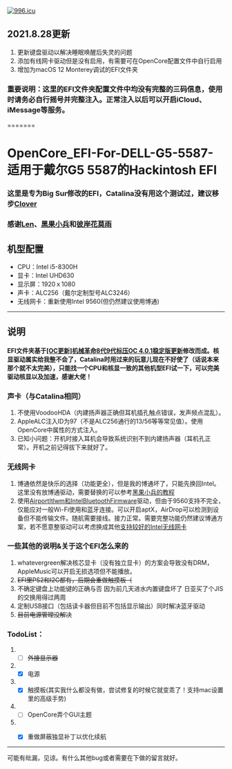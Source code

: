 [![996.icu](https://img.shields.io/badge/link-996.icu-red.svg)](https://996.icu)



## 2021.8.28更新
1. 更新键盘驱动以解决睡眠唤醒后失灵的问题
2. 添加有线网卡驱动但是没有启用，有需要可在OpenCore配置文件中自行启用
3. 增加为macOS 12 Monterey调试的EFI文件夹

### 重要说明：这里的EFI文件夹配置文件中均没有完整的三码信息，使用时请务必自行摇号并完整注入。正常注入以后可以开启iCloud、iMessage等服务。
=======

# OpenCore_EFI-For-DELL-G5-5587-适用于戴尔G5 5587的Hackintosh EFI
### 这里是专为Big Sur修改的EFI，Catalina没有用这个测试过，建议移步[Clover](https://github.com/Sosueyakiko/Clover_EFI-For-DELL-G5-5587)



### 感谢[Len](http://i.pcbeta.com/space-uid-4532202.html)、[黑果小兵](https://daliansky.net)和[彼岸花莫雨](https://www.cmbs-soft.com/user-info/1/)



## 机型配置
* CPU：Intel i5-8300H
* 显卡：Intel UHD630
* 显示屏：1920ｘ1080
* 声卡：ALC256（戴尔定制型号ALC3246）
* 无线网卡：重新使用Intel 9560(但仍然建议使用博通)

----



## 说明
#### EFI文件夹基于[[OC更新]机械革命8代9代标压OC 4.0.1稳定版更新](https://www.cmbs-soft.com/oc-8-9-th-4-0-0/comment-page-13/)修改而成。核显驱动属实给我整不会了，Catalina时用过来的玩意儿现在不好使了（话说本来那个就不太完美），只能找一个CPU和核显一致的其他机型EFI试一下，可以完美驱动核显以及加速，感谢大佬！



### 声卡（与Catalina相同）
1. 不使用VoodooHDA（内建扬声器正确但耳机插孔触点错误，发声频点混乱）。
2. AppleALC注入ID为97（不是ALC256通行的13/56等等常见值）。使用OpenCore中属性的方式注入。
3. 已知小问题：开机时接入耳机会导致系统识别不到内建扬声器（耳机孔正常）。开机之前记得拔下来就好了。
   
   
   
### 无线网卡
1. 博通依然是快乐的选择（功能更全），但是我的博通坏了，只能先换回Intel。这里没有放博通驱动，需要替换的可以参考[黑果小兵的教程](https://blog.daliansky.net/DW1820A_BCM94350ZAE-driver-inserts-the-correct-posture.html)
2. 使用[AirportItlwm和IntelBluetoothFirmware](https://github.com/OpenIntelWireless)驱动，但由于9560支持不完全，仅能应对一般Wi-Fi使用和蓝牙连接。可以开启aptX，AirDrop可以检测到设备但不能传输文件。随航需要接线。接力正常。需要完整功能仍然建议博通方案，若不愿意整驱动可以考虑换成其他[支持较好的Intel无线网卡](https://openintelwireless.github.io/itlwm/Compat.html)



### 一些其他的说明&关于这个EFI怎么来的
1. whatevergreen解决核芯显卡（没有独立显卡）的方案会导致没有DRM，AppleMusic可以开启无损选项但不能播放。
2. ~~EFI里PS2和I2C都有，后期会重做触摸板（~~
3. 不确定键盘上功能键的正确与否  因为前几天进水内置键盘坏了 日亚买了个JIS的交换用得过两周
4. 定制USB接口（包括读卡器但目前不包括显示输出）同时解决蓝牙驱动
5. ~~目前电源管理没解决~~

### TodoList：
1. - [ ] ~~外接显示器~~
2. - [x] 电源
3. - [x] 触摸板(其实我什么都没有做，尝试修复的时候它就变乖了！支持mac设置里的高级手势)
4. - [ ] OpenCore弄个GUI主题
5. - [x] 重做屏蔽独显补丁以优化续航


----

可能有纰漏，见谅。有什么其他bug或者需要在下做的留言就好。
